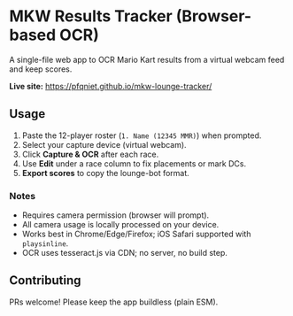 # MKW Results Tracker (Browser-based OCR)

A single-file web app to OCR Mario Kart results from a virtual webcam feed and keep scores.

**Live site:** https://pfqniet.github.io/mkw-lounge-tracker/

## Usage
1. Paste the 12-player roster (`1. Name (12345 MMR)`) when prompted.
2. Select your capture device (virtual webcam).
3. Click **Capture & OCR** after each race.
4. Use **Edit** under a race column to fix placements or mark DCs.
5. **Export scores** to copy the lounge-bot format.

### Notes
- Requires camera permission (browser will prompt).
- All camera usage is locally processed on your device.
- Works best in Chrome/Edge/Firefox; iOS Safari supported with `playsinline`.
- OCR uses tesseract.js via CDN; no server, no build step.

## Contributing
PRs welcome! Please keep the app buildless (plain ESM).
